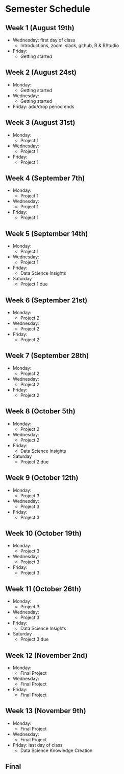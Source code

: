 # Semester Schedule

## Week 1 (August 19th)
- Wednesday: first day of class
	- Introductions, zoom, slack, github, R & RStudio 
- Friday:
	- Getting started

## Week 2 (August 24st)
- Monday: 
	- Getting started
- Wednesday:
	- Getting started
- Friday: add/drop period ends

## Week 3 (August 31st)
- Monday:
	- Project 1 
- Wednesday:
	- Project 1 
- Friday:
	- Project 1

## Week 4 (September 7th) 
- Monday:
	- Project 1 
- Wednesday:
	- Project 1 
- Friday:
	- Project 1

## Week 5 (September 14th)
- Monday:
	- Project 1 
- Wednesday:
	- Project 1 
- Friday:
	- Data Science Insights
- Saturday
	- Project 1 due 

## Week 6 (September 21st)
- Monday:
	- Project 2 
- Wednesday:
	- Project 2 
- Friday:
	- Project 2

## Week 7 (September 28th)
- Monday:
	- Project 2 
- Wednesday:
	- Project 2 
- Friday:
	- Project 2

## Week 8 (October 5th)
- Monday:
	- Project 2 
- Wednesday:
	- Project 2 
- Friday:
	- Data Science Insights
- Saturday
	- Project 2 due 

## Week 9 (October 12th)
- Monday:
	- Project 3 
- Wednesday:
	- Project 3 
- Friday:
	- Project 3 

## Week 10 (October 19th)
- Monday:
	- Project 3 
- Wednesday:
	- Project 3 
- Friday:
	- Project 3 

## Week 11 (October 26th)
- Monday:
	- Project 3 
- Wednesday:
	- Project 3 
- Friday:
	- Data Science Insights
- Saturday
	- Project 3 due 

## Week 12 (November 2nd)
- Monday:
	- Final Project 
- Wednesday:
	- Final Project
- Friday:
	- Final Project

## Week 13 (November 9th)
- Monday: 
	- Final Project
- Wednesday:
	- Final Project
- Friday: last day of class
	- Data Science Knowledge Creation 

## Final





